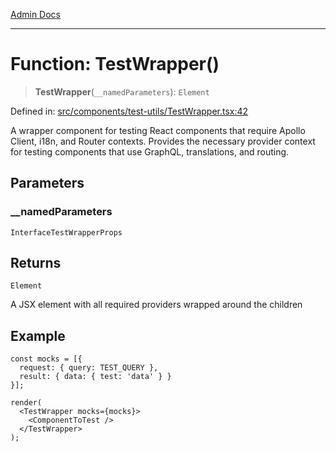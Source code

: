 [Admin Docs](/)

***

# Function: TestWrapper()

> **TestWrapper**(`__namedParameters`): `Element`

Defined in: [src/components/test-utils/TestWrapper.tsx:42](https://github.com/abhassen44/talawa-admin/blob/bb7b6d5252385a81ad100b897eb0cba4f7ba10d2/src/components/test-utils/TestWrapper.tsx#L42)

A wrapper component for testing React components that require Apollo Client, i18n, and Router contexts.
Provides the necessary provider context for testing components that use GraphQL, translations, and routing.

## Parameters

### \_\_namedParameters

`InterfaceTestWrapperProps`

## Returns

`Element`

A JSX element with all required providers wrapped around the children

## Example

```tsx
const mocks = [{
  request: { query: TEST_QUERY },
  result: { data: { test: 'data' } }
}];

render(
  <TestWrapper mocks={mocks}>
    <ComponentToTest />
  </TestWrapper>
);
```

